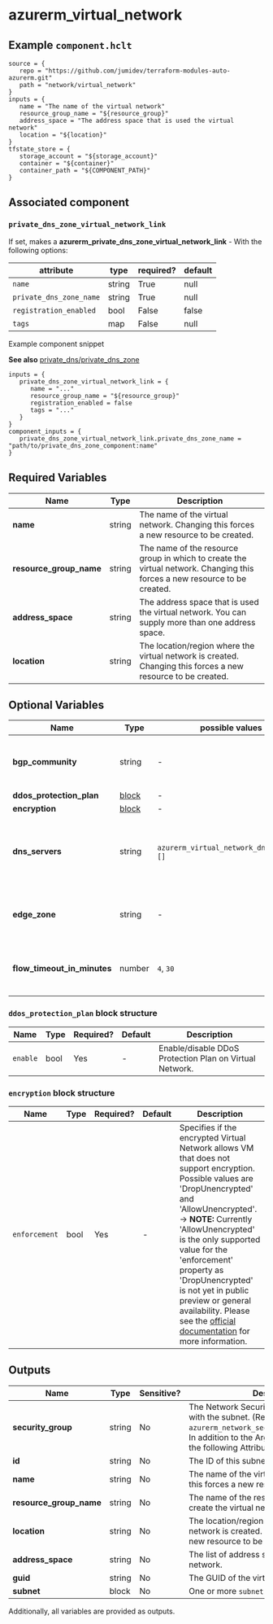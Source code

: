 # azurerm_virtual_network



## Example `component.hclt`

```hcl
source = {
   repo = "https://github.com/jumidev/terraform-modules-auto-azurerm.git"   
   path = "network/virtual_network"   
}
inputs = {
   name = "The name of the virtual network"   
   resource_group_name = "${resource_group}"   
   address_space = "The address space that is used the virtual network"   
   location = "${location}"   
}
tfstate_store = {
   storage_account = "${storage_account}"   
   container = "${container}"   
   container_path = "${COMPONENT_PATH}"   
}
```
## Associated component


### `private_dns_zone_virtual_network_link` 

If set, makes a **azurerm_private_dns_zone_virtual_network_link** - With the following options:

| attribute | type | required? | default |
| --------- | ---- | --------- | ------- |
| `name` | string | True | null |
| `private_dns_zone_name` | string | True | null |
| `registration_enabled` | bool | False | false |
| `tags` | map | False | null |


Example component snippet

**See also** [private_dns/private_dns_zone](https://github.com/jumidev/terraform-modules-auto-azurerm/tree/master/private_dns/private_dns_zone)

```hcl
inputs = {
   private_dns_zone_virtual_network_link = {
      name = "..."      
      resource_group_name = "${resource_group}"      
      registration_enabled = false      
      tags = "..."      
   }   
}
component_inputs = {
   private_dns_zone_virtual_network_link.private_dns_zone_name = "path/to/private_dns_zone_component:name"   
}
```


## Required Variables

| Name | Type |  Description |
| ---- | --------- |  ----------- |
| **name** | string |  The name of the virtual network. Changing this forces a new resource to be created. | 
| **resource_group_name** | string |  The name of the resource group in which to create the virtual network. Changing this forces a new resource to be created. | 
| **address_space** | string |  The address space that is used the virtual network. You can supply more than one address space. | 
| **location** | string |  The location/region where the virtual network is created. Changing this forces a new resource to be created. | 

## Optional Variables

| Name | Type |  possible values |  Description |
| ---- | --------- |  ----------- | ----------- |
| **bgp_community** | string |  -  |  The BGP community attribute in format `<as-number>:<community-value>`. -> **NOTE** The `as-number` segment is the Microsoft ASN, which is always `12076` for now. | 
| **ddos_protection_plan** | [block](#ddos_protection_plan-block-structure) |  -  |  A `ddos_protection_plan` block. | 
| **encryption** | [block](#encryption-block-structure) |  -  |  A `encryption` block. | 
| **dns_servers** | string |  `azurerm_virtual_network_dns_servers`, `[]`  |  List of IP addresses of DNS servers -> **NOTE** Since `dns_servers` can be configured both inline and via the separate `azurerm_virtual_network_dns_servers` resource, we have to explicitly set it to empty slice (`[]`) to remove it. | 
| **edge_zone** | string |  -  |  Specifies the Edge Zone within the Azure Region where this Virtual Network should exist. Changing this forces a new Virtual Network to be created. | 
| **flow_timeout_in_minutes** | number |  `4`, `30`  |  The flow timeout in minutes for the Virtual Network, which is used to enable connection tracking for intra-VM flows. Possible values are between `4` and `30` minutes. | 

### `ddos_protection_plan` block structure

| Name | Type | Required? | Default | Description |
| ---- | ---- | --------- | ------- | ----------- |
| `enable` | bool | Yes | - | Enable/disable DDoS Protection Plan on Virtual Network. |

### `encryption` block structure

| Name | Type | Required? | Default | Description |
| ---- | ---- | --------- | ------- | ----------- |
| `enforcement` | bool | Yes | - | Specifies if the encrypted Virtual Network allows VM that does not support encryption. Possible values are 'DropUnencrypted' and 'AllowUnencrypted'. -> **NOTE:** Currently 'AllowUnencrypted' is the only supported value for the 'enforcement' property as 'DropUnencrypted' is not yet in public preview or general availability. Please see the [official documentation](https://learn.microsoft.com/en-us/azure/virtual-network/virtual-network-encryption-overview#limitations) for more information. |



## Outputs

| Name | Type | Sensitive? | Description |
| ---- | ---- | --------- | --------- |
| **security_group** | string | No  | The Network Security Group to associate with the subnet. (Referenced by `id`, ie. `azurerm_network_security_group.example.id`) In addition to the Arguments listed above - the following Attributes are exported: | 
| **id** | string | No  | The ID of this subnet. | 
| **name** | string | No  | The name of the virtual network. Changing this forces a new resource to be created. | 
| **resource_group_name** | string | No  | The name of the resource group in which to create the virtual network. | 
| **location** | string | No  | The location/region where the virtual network is created. Changing this forces a new resource to be created. | 
| **address_space** | string | No  | The list of address spaces used by the virtual network. | 
| **guid** | string | No  | The GUID of the virtual network. | 
| **subnet** | block | No  | One or more `subnet` blocks. | 

Additionally, all variables are provided as outputs.
